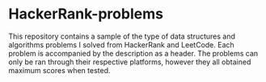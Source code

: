 # HackerRank-problems

This repository contains a sample of the type of data structures and algorithms problems I solved from HackerRank and LeetCode. 
Each problem is accompanied by the description as a header. 
The problems can only be ran through their respective platforms, however they all obtained maximum scores when tested. 
